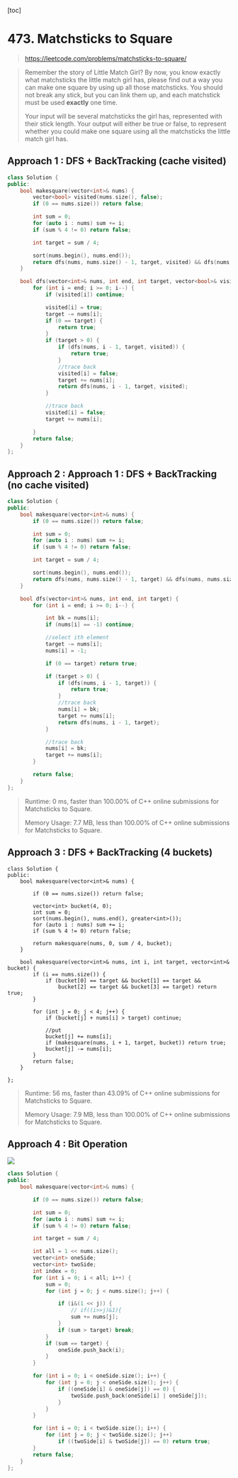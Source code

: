 [toc]

#  473. Matchsticks to Square

> https://leetcode.com/problems/matchsticks-to-square/

> Remember the story of Little Match Girl? By now, you know exactly what matchsticks the little match girl has, please find out a way you can make one square by using up all those matchsticks. You should not break any stick, but you can link them up, and each matchstick must be used **exactly** one time.
>
> Your input will be several matchsticks the girl has, represented with their stick length. Your output will either be true or false, to represent whether you could make one square using all the matchsticks the little match girl has.

## Approach 1 :  DFS + BackTracking (cache visited)

```c++
class Solution {
public:
	bool makesquare(vector<int>& nums) {
		vector<bool> visited(nums.size(), false);
		if (0 == nums.size()) return false;

		int sum = 0;
		for (auto i : nums) sum += i;
		if (sum % 4 != 0) return false;

		int target = sum / 4;

		sort(nums.begin(), nums.end());
		return dfs(nums, nums.size() - 1, target, visited) && dfs(nums, nums.size() - 1, target, visited) && dfs(nums, nums.size() - 1, target, visited);
	}

	bool dfs(vector<int>& nums, int end, int target, vector<bool>& visited) {
		for (int i = end; i >= 0; i--) {
			if (visited[i]) continue;

			visited[i] = true;
			target -= nums[i];
			if (0 == target) {
				return true;
			}
			if (target > 0) {
				if (dfs(nums, i - 1, target, visited)) {
					return true;
				}
				//trace back
				visited[i] = false;
				target += nums[i];
				return dfs(nums, i - 1, target, visited);
			}

			//trace back
			visited[i] = false;
			target += nums[i];

		}
		return false;
	}
};
```
>

## Approach 2 : Approach 1 :  DFS + BackTracking (no cache visited)

```c++
class Solution {
public:
	bool makesquare(vector<int>& nums) {
		if (0 == nums.size()) return false;

		int sum = 0;
		for (auto i : nums) sum += i;
		if (sum % 4 != 0) return false;

		int target = sum / 4;

		sort(nums.begin(), nums.end());
		return dfs(nums, nums.size() - 1, target) && dfs(nums, nums.size() - 1, target) && dfs(nums, nums.size() - 1, target);
	}

	bool dfs(vector<int>& nums, int end, int target) {
		for (int i = end; i >= 0; i--) {

			int bk = nums[i];
			if (nums[i] == -1) continue;

			//select ith element
			target -= nums[i];
			nums[i] = -1;

			if (0 == target) return true;

			if (target > 0) {
				if (dfs(nums, i - 1, target)) {
					return true;
				}
				//trace back
				nums[i] = bk;
				target += nums[i];
				return dfs(nums, i - 1, target);
			}

			//trace back
			nums[i] = bk;
			target += nums[i];
		}

		return false;
	}
};
```

>Runtime: 0 ms, faster than 100.00% of C++ online submissions for Matchsticks to Square.
>
>Memory Usage: 7.7 MB, less than 100.00% of C++ online submissions for Matchsticks to Square.

## Approach 3 :  DFS + BackTracking (4 buckets)

```
class Solution {
public:
	bool makesquare(vector<int>& nums) {

		if (0 == nums.size()) return false;

		vector<int> bucket(4, 0);
		int sum = 0;
		sort(nums.begin(), nums.end(), greater<int>());
		for (auto i : nums) sum += i;
		if (sum % 4 != 0) return false;

		return makesquare(nums, 0, sum / 4, bucket);
	}

	bool makesquare(vector<int>& nums, int i, int target, vector<int>& bucket) {
		if (i == nums.size()) {
			if (bucket[0] == target && bucket[1] == target &&
				bucket[2] == target && bucket[3] == target) return true;
		}

		for (int j = 0; j < 4; j++) {
			if (bucket[j] + nums[i] > target) continue;

			//put
			bucket[j] += nums[i];
			if (makesquare(nums, i + 1, target, bucket)) return true;
			bucket[j] -= nums[i];
		}
		return false;
	}

};
```

> Runtime: 56 ms, faster than 43.09% of C++ online submissions for Matchsticks to Square.
>
> Memory Usage: 7.9 MB, less than 100.00% of C++ online submissions for Matchsticks to Square.

## Approach 4 : Bit Operation

![](C:\Workshop\git\Algorithm\leetcode\images\473.png)

```c++
class Solution {
public:
	bool makesquare(vector<int>& nums) {

		if (0 == nums.size()) return false;

		int sum = 0;
		for (auto i : nums) sum += i;
		if (sum % 4 != 0) return false;

		int target = sum / 4;

		int all = 1 << nums.size();
		vector<int> oneSide;
		vector<int> twoSide;
		int index = 0;
		for (int i = 0; i < all; i++) {
			sum = 0;
			for (int j = 0; j < nums.size(); j++) {

				if (i&(1 << j)) {
					// if((i>>j)&1){
					sum += nums[j];
				}
				if (sum > target) break;
			}
			if (sum == target) {
				oneSide.push_back(i);
			}
		}

		for (int i = 0; i < oneSide.size(); i++) {
			for (int j = 0; j < oneSide.size(); j++) {
				if ((oneSide[i] & oneSide[j]) == 0) {
					twoSide.push_back(oneSide[i] | oneSide[j]);
				}
			}
		}

		for (int i = 0; i < twoSide.size(); i++) {
			for (int j = 0; j < twoSide.size(); j++)
				if ((twoSide[i] & twoSide[j]) == 0) return true;
		}
		return false;
	}
};
```

